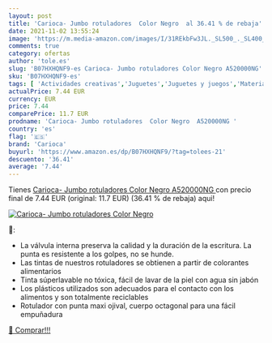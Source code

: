 ```yaml
---
layout: post
title: 'Carioca- Jumbo rotuladores  Color Negro  al 36.41 % de rebaja'
date: 2021-11-02 13:55:24
image: 'https://m.media-amazon.com/images/I/31REkbFw3JL._SL500_._SL400_.jpg'
comments: true
category: ofertas
author: 'tole.es'
slug: 'B07HXHQNF9-es Carioca- Jumbo rotuladores Color Negro A520000NG'
sku: 'B07HXHQNF9-es'
tags: [ 'Actividades creativas','Juguetes','Juguetes y juegos','Material de escritura y dibujo para niños','Rotuladores de colores para niños','carioca','rotuladores', ]
actualPrice: 7.44 EUR
currency: EUR
price: 7.44
comparePrice: 11.7 EUR
prodname: 'Carioca- Jumbo rotuladores  Color Negro  A520000NG '
country: 'es'
flag: '🇪🇸'
brand: 'Carioca'
buyurl: 'https://www.amazon.es/dp/B07HXHQNF9/?tag=tolees-21'
descuento: '36.41'
average: '7.44'
---
```


Tienes [Carioca- Jumbo rotuladores  Color Negro  A520000NG ](https://www.amazon.es/dp/B07HXHQNF9/?tag=tolees-21) con precio final de  7.44 EUR (original: 11.7 EUR) (36.41 %  de rebaja) aqui!

[![Carioca- Jumbo rotuladores  Color Negro ](https://m.media-amazon.com/images/I/31REkbFw3JL._SL500_._SL400_.jpg)](https://www.amazon.es/dp/B07HXHQNF9/?tag=tolees-21)

🔎:

- La válvula interna preserva la calidad y la duración de la escritura. La punta es resistente a los golpes, no se hunde.
- Las tintas de nuestros rotuladores se obtienen a partir de colorantes alimentarios
- Tinta súperlavable no tóxica, fácil de lavar de la piel con agua sin jabón
- Los plásticos utilizados son adecuados para el contacto con los alimentos y son totalmente reciclables
- Rotulador con punta maxi ojival, cuerpo octagonal para una fácil empuñadura

[🛒 Comprar!!!](https://www.amazon.es/dp/B07HXHQNF9/?tag=tolees-21)
